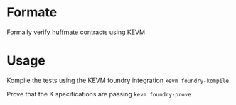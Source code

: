 # Formate

Formally verify [huffmate](https://github.com/huff-language/huffmate) contracts using KEVM

# Usage

Kompile the tests using the KEVM foundry integration
`kevm foundry-kompile`

Prove that the K specifications are passing
`kevm foundry-prove`
